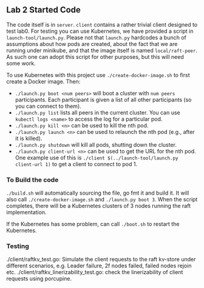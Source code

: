 Lab 2 Started Code
------------------

The code itself is in `server`. `client` contains a rather trivial client designed to test lab0. For testing you can use
Kubernetes, we have provided a script in `launch-tool/launch.py`. Please not that `launch.py` hardcodes a bunch of
assumptions about how pods are created, about the fact that we are running under minikube, and that the image itself is
named `local/raft-peer`. As such one can adopt this script for other purposes, but this will need some work.

To use Kubernetes with this project use `./create-docker-image.sh` to first create a Docker image. Then:

-   `./launch.py boot <num peers>` will boot a cluster with `num peers` participants. Each participant is given a list of
  all other participants (so you can connect to them).
-   `./launch.py list` lists all peers in the current cluster. You can use `kubectl logs <name>` to access the log for a
    particular pod.
-   `./launch.py kill <n>` can be used to kill the nth pod.
-   `./launch.py launch <n>` can be used to relaunch the nth pod (e.g., after it is killed).
-   `./launch.py shutdown` will kill all pods, shutting down the cluster.
-   `./launch.py client-url <n>` can be used to get the URL for the nth pod. One example use of this is `./client
    $(../launch-tool/launch.py client-url 1)` to get a client to connect to pod 1.

### To Build the code
`./build.sh` will automatically sourcing the file, go fmt it and build it. It will also call `./create-docker-image.sh` and `./launch.py boot 3`. When the script completes, there will be a Kubernetes clusters of 3 nodes running the raft implementation.

If the Kubernetes has some problem, can call `./boot.sh` to restart the Kubernetes.

### Testing
./client/raftkv_test.go: Simulate the client requests to the raft kv-store under different scenarios, e.g. Leader failure, 2f nodes failed, failed nodes rejoin etc.
./client/raftkv_linerizability_test.go: check the linerizability of client requests using porcupine.